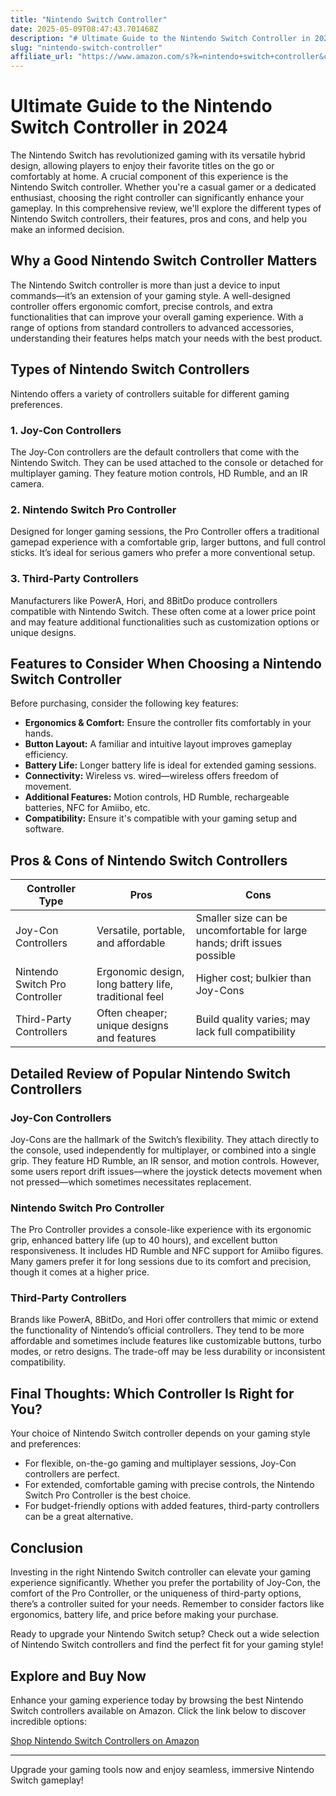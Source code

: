 ```yaml
---
title: "Nintendo Switch Controller"
date: 2025-05-09T08:47:43.701468Z
description: "# Ultimate Guide to the Nintendo Switch Controller in 2024..."
slug: "nintendo-switch-controller"
affiliate_url: "https://www.amazon.com/s?k=nintendo+switch+controller&crid=16TZCEI0YJSAR&sprefix=Nintendo+Switch%2Caps%2C627&linkCode=ll2&tag=alrimweb-20&linkId=69a9a4b18fea45ce3dc668ff64d88278&language=en_US&ref_=as_li_ss_tl"
---
```

# Ultimate Guide to the Nintendo Switch Controller in 2024

The Nintendo Switch has revolutionized gaming with its versatile hybrid design, allowing players to enjoy their favorite titles on the go or comfortably at home. A crucial component of this experience is the Nintendo Switch controller. Whether you're a casual gamer or a dedicated enthusiast, choosing the right controller can significantly enhance your gameplay. In this comprehensive review, we'll explore the different types of Nintendo Switch controllers, their features, pros and cons, and help you make an informed decision.

## Why a Good Nintendo Switch Controller Matters

The Nintendo Switch controller is more than just a device to input commands—it’s an extension of your gaming style. A well-designed controller offers ergonomic comfort, precise controls, and extra functionalities that can improve your overall gaming experience. With a range of options from standard controllers to advanced accessories, understanding their features helps match your needs with the best product.

## Types of Nintendo Switch Controllers

Nintendo offers a variety of controllers suitable for different gaming preferences.

### 1. Joy-Con Controllers

The Joy-Con controllers are the default controllers that come with the Nintendo Switch. They can be used attached to the console or detached for multiplayer gaming. They feature motion controls, HD Rumble, and an IR camera.

### 2. Nintendo Switch Pro Controller

Designed for longer gaming sessions, the Pro Controller offers a traditional gamepad experience with a comfortable grip, larger buttons, and full control sticks. It’s ideal for serious gamers who prefer a more conventional setup.

### 3. Third-Party Controllers

Manufacturers like PowerA, Hori, and 8BitDo produce controllers compatible with Nintendo Switch. These often come at a lower price point and may feature additional functionalities such as customization options or unique designs.

## Features to Consider When Choosing a Nintendo Switch Controller

Before purchasing, consider the following key features:

- **Ergonomics & Comfort:** Ensure the controller fits comfortably in your hands.
- **Button Layout:** A familiar and intuitive layout improves gameplay efficiency.
- **Battery Life:** Longer battery life is ideal for extended gaming sessions.
- **Connectivity:** Wireless vs. wired—wireless offers freedom of movement.
- **Additional Features:** Motion controls, HD Rumble, rechargeable batteries, NFC for Amiibo, etc.
- **Compatibility:** Ensure it's compatible with your gaming setup and software.

## Pros & Cons of Nintendo Switch Controllers

| **Controller Type**       | **Pros**                                              | **Cons**                                         |
|---------------------------|--------------------------------------------------------|--------------------------------------------------|
| Joy-Con Controllers       | Versatile, portable, and affordable                   | Smaller size can be uncomfortable for large hands; drift issues possible |
| Nintendo Switch Pro Controller | Ergonomic design, long battery life, traditional feel | Higher cost; bulkier than Joy-Cons               |
| Third-Party Controllers   | Often cheaper; unique designs and features           | Build quality varies; may lack full compatibility |

## Detailed Review of Popular Nintendo Switch Controllers

### Joy-Con Controllers

Joy-Cons are the hallmark of the Switch’s flexibility. They attach directly to the console, used independently for multiplayer, or combined into a single grip. They feature HD Rumble, an IR sensor, and motion controls. However, some users report drift issues—where the joystick detects movement when not pressed—which sometimes necessitates replacement.

### Nintendo Switch Pro Controller

The Pro Controller provides a console-like experience with its ergonomic grip, enhanced battery life (up to 40 hours), and excellent button responsiveness. It includes HD Rumble and NFC support for Amiibo figures. Many gamers prefer it for long sessions due to its comfort and precision, though it comes at a higher price.

### Third-Party Controllers

Brands like PowerA, 8BitDo, and Hori offer controllers that mimic or extend the functionality of Nintendo’s official controllers. They tend to be more affordable and sometimes include features like customizable buttons, turbo modes, or retro designs. The trade-off may be less durability or inconsistent compatibility.

## Final Thoughts: Which Controller Is Right for You?

Your choice of Nintendo Switch controller depends on your gaming style and preferences:

- For flexible, on-the-go gaming and multiplayer sessions, Joy-Con controllers are perfect.
- For extended, comfortable gaming with precise controls, the Nintendo Switch Pro Controller is the best choice.
- For budget-friendly options with added features, third-party controllers can be a great alternative.

## Conclusion

Investing in the right Nintendo Switch controller can elevate your gaming experience significantly. Whether you prefer the portability of Joy-Con, the comfort of the Pro Controller, or the uniqueness of third-party options, there’s a controller suited for your needs. Remember to consider factors like ergonomics, battery life, and price before making your purchase.

Ready to upgrade your Nintendo Switch setup? Check out a wide selection of Nintendo Switch controllers and find the perfect fit for your gaming style!

## Explore and Buy Now

Enhance your gaming experience today by browsing the best Nintendo Switch controllers available on Amazon. Click the link below to discover incredible options:

[Shop Nintendo Switch Controllers on Amazon](https://www.amazon.com/s?k=nintendo+switch+controller&crid=16TZCEI0YJSAR&sprefix=Nintendo+Switch%2Caps%2C627&linkCode=ll2&tag=alrimweb-20&linkId=69a9a4b18fea45ce3dc668ff64d88278&language=en_US&ref_=as_li_ss_tl)

---

Upgrade your gaming tools now and enjoy seamless, immersive Nintendo Switch gameplay!